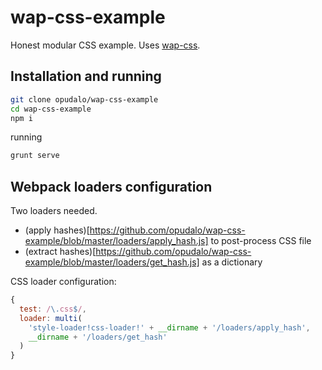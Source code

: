 # wap-css-example
Honest modular CSS example. Uses [wap-css](https://github.com/opudalo/wap-css). 

## Installation and running

```bash
git clone opudalo/wap-css-example
cd wap-css-example
npm i
```  
  
running  
```bash
grunt serve
```


## Webpack loaders configuration
Two loaders needed. 
- (apply hashes)[https://github.com/opudalo/wap-css-example/blob/master/loaders/apply_hash.js] to post-process CSS file  
- (extract hashes)[https://github.com/opudalo/wap-css-example/blob/master/loaders/get_hash.js] as a dictionary  


CSS loader configuration:

```js
{
  test: /\.css$/,
  loader: multi(
    'style-loader!css-loader!' + __dirname + '/loaders/apply_hash',
    __dirname + '/loaders/get_hash'
  )
}
```

